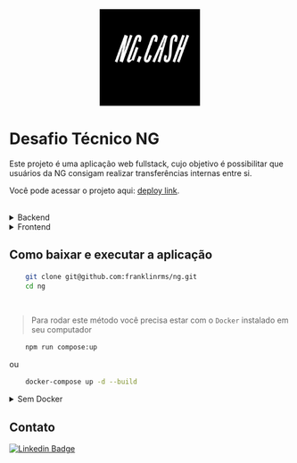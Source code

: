 <div align="center">
  <img src="./web/src/assets/logo_ng_cash.gif" width="180" alt="Logo ng cash" />
</div>


# Desafio Técnico NG

Este projeto é uma aplicação web fullstack, cujo objetivo é possibilitar que usuários da NG consigam realizar transferências internas entre si.

Você pode acessar o projeto aqui: [deploy link](https://www.ng-franklin.cf/).

<br>

<details>
  <summary>Backend</summary>
  
  ### Rotas
  
  | Rota                    | Método http                                  | Descrição                                                            |
  | ----------------------- | -------------------------------------------- | -------------------------------------------------------------------- |
  | /register               | POST                                         | Cria uma conta                                                       |
  | /login                  | POST                                         | Realiza login                                                        |
  | /user                   | GET                                          | Pega os dados do usuário logado                                      |
  | /transfer               | POST                                         | Realiza uma transferência para outro usuário                         |
  | /transfer               | GET                                          | Pega o histórico de transferências do usuário                        |
  | /transfer/cashIn        | GET                                          | Pega o histórico de transferências do usuário filtrado por entradas  |
  | /transfer/cashOut       | GET                                          | Pega o histórico de transferências do usuário filtrado por saídas    |

  
  ### Autenticação
  
  Este projeto utiliza a estratégia JWT para autenticação de seus usuários, a estratégia é utilizada para gerenciar o estado autenticado dos usuários logados. 
  
  ### Arquitetura
  
  Este projeto usa a arquitetura MSC que divide a aplicação em 3 partes como:
  - Model: tudo relacionado à conexão com o banco de dados;
  - Service: tudo relacionado às regras de negócio da aplicação;
  - Controller: lida com a entrada do usuário;
  
  ### Técnologias usadas
  - [TypeScript](https://www.typescriptlang.org/) como linguagem;
  - [JWT](https://jwt.io/introduction) para autenticação com nome de usuário e senha;
  - [PostgreSQL](https://www.postgresql.org/) como banco de dados, usando:
    - [Prisma](https://www.prisma.io/) como ORM;

 
</details>

<details>
  <summary>Frontend</summary>
  
  Login | Cadastro
   - É feita a validação do nome de usuário e senha, sendo que o botão para acessar o aplicativo fica habilitado apenas após a inserção de dados válidos;
  
  Conta digital
   - Mostra o saldo da conta e é possível fazer transferências para outros usuários;
   - Tabela com os detalhes de todas as transações que o usuário participou;
   - Mecanismo para filtrar a tabela por data de transação e/ou transações do tipo cash-in/cash-out;
  
  ### Técnologias usadas
  - [TypeScript](https://www.typescriptlang.org/) como linguagem;
  - [Axios](https://axios-http.com/ptbr/) para realizar a integração com o backend;
  - [React](https://reactjs.org/) para construir as telas, usando:
    - ContextAPI como gerenciador de estados;
  - [Styled Components](https://styled-components.com/) para estilização;
 
</details>

## Como baixar e executar a aplicação

```bash
    git clone git@github.com:franklinrms/ng.git
    cd ng
``` 

<br>

> Para rodar este método você precisa estar com o ``Docker`` instalado em seu computador

```bash
    npm run compose:up
``` 
ou 
```bash
    docker-compose up -d --build
``` 

<details>
  <summary>Sem Docker</summary>
  
  <br>
  
> Para rodar este método você precisa estar com o ``node`` instalado em seu computador e acesso a um banco de dados ``PostgreSQL``

- Para instalar dependências do Backend:

```bash
    cd server && npm install
``` 
Você deverá configurar as variáveis de ambiente em um arquivo ``.env``

>`env.example`
  ```env
    PORT=3001
    DATABASE_URL=postgres://postgres:dev@localhost:5432/ng
    JWT_SECRET=secret
  ```
   
 - Para executar a api:
     ```bash
      npm start
     ``` 
 <br>

 - Para instalar dependências do Frontend:
  ```bash
      cd web && npm install
  ``` 
  
  - Para executar o projeto:
  ```bash
      npm start
  ``` 

</details>


## Contato 
 
[![Linkedin Badge](https://img.shields.io/badge/-Franklin%20Ramos-0D1117?style=flat-square&logo=Linkedin&logoColor=white&link=https://www.linkedin.com/in/franklinrms/)](https://www.linkedin.com/in/franklinrms/) 


